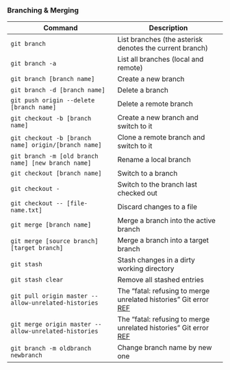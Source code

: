 ### Branching & Merging

| Command                                               | Description                                                                                                                                                    |
|-------------------------------------------------------|----------------------------------------------------------------------------------------------------------------------------------------------------------------|
| `git branch`                                          | List branches (the asterisk denotes the current branch)                                                                                                        |
| `git branch -a`                                       | List all branches (local and remote)                                                                                                                           |
| `git branch [branch name]`                            | Create a new branch                                                                                                                                            |
| `git branch -d [branch name]`                         | Delete a branch                                                                                                                                                |
| `git push origin --delete [branch name]`              | Delete a remote branch                                                                                                                                         |
| `git checkout -b [branch name]`                       | Create a new branch and switch to it                                                                                                                           |
| `git checkout -b [branch name] origin/[branch name]`  | Clone a remote branch and switch to it                                                                                                                         |
| `git branch -m [old branch name] [new branch name]`   | Rename a local branch                                                                                                                                          |
| `git checkout [branch name]`                          | Switch to a branch                                                                                                                                             |
| `git checkout -`                                      | Switch to the branch last checked out                                                                                                                          |
| `git checkout -- [file-name.txt]`                     | Discard changes to a file                                                                                                                                      |
| `git merge [branch name]`                             | Merge a branch into the active branch                                                                                                                          |
| `git merge [source branch] [target branch]`           | Merge a branch into a target branch                                                                                                                            |
| `git stash`                                           | Stash changes in a dirty working directory                                                                                                                     |
| `git stash clear`                                     | Remove all stashed entries                                                                                                                                     |
| `git pull origin master --allow-unrelated-histories`  | The “fatal: refusing to merge unrelated histories” Git error [REF](https://www.educative.io/answers/the-fatal-refusing-to-merge-unrelated-histories-git-error) |
| `git merge origin master --allow-unrelated-histories` | The “fatal: refusing to merge unrelated histories” Git error [REF](https://www.educative.io/answers/the-fatal-refusing-to-merge-unrelated-histories-git-error) |
| `git branch -m oldbranch newbranch` | Change branch name by new one |
